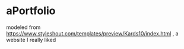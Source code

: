 # aPortfolio

modeled from https://www.styleshout.com/templates/preview/Kards10/index.html , a website I really liked
